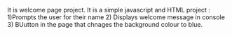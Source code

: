 It is welcome page project.
It is a simple javascript and HTML project :
1)Prompts the user for their name
2) Displays welcome message in console
3) BUutton in the page that chnages the background colour to blue.
